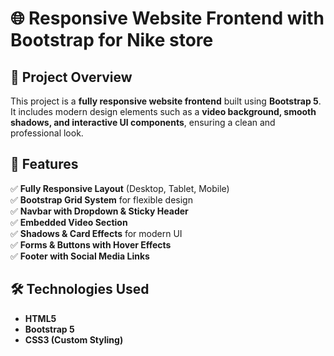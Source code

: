 # 🌐 Responsive Website Frontend with Bootstrap for Nike store 

## 📌 Project Overview  
This project is a **fully responsive website frontend** built using **Bootstrap 5**. It includes modern design elements such as a **video background, smooth shadows, and interactive UI components**, ensuring a clean and professional look.  

## 🚀 Features  
✅ **Fully Responsive Layout** (Desktop, Tablet, Mobile)  
✅ **Bootstrap Grid System** for flexible design  
✅ **Navbar with Dropdown & Sticky Header**  
✅ **Embedded Video Section**  
✅ **Shadows & Card Effects** for modern UI  
✅ **Forms & Buttons with Hover Effects**  
✅ **Footer with Social Media Links**  

## 🛠️ Technologies Used  
- **HTML5**  
- **Bootstrap 5**  
- **CSS3 (Custom Styling)**  
 
